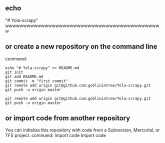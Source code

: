 ## echo 
"# Yola-scrapy" 
    wwwwwwwwwwwwwwwwwwwwwwwwwwwwwwwwwwwwwwwwwwww
## or create a new repository on the command line
command:

    echo "# Yola-scrapy" >> README.md
    git init
    git add README.md
    git commit -m "first commit"
    git remote add origin git@github.com:goblinintree/Yola-scrapy.git
    git push -u origin master

    git remote add origin git@github.com:goblinintree/Yola-scrapy.git
    git push -u origin master

## or import code from another repository
You can initialize this repository with code from a Subversion, Mercurial, or TFS project.
command:
    Import code
    Import code

